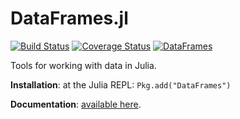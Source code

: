 DataFrames.jl
=============

[![Build Status](https://travis-ci.org/JuliaStats/DataFrames.jl.svg?branch=master)](https://travis-ci.org/JuliaStats/DataFrames.jl)
[![Coverage Status](http://img.shields.io/coveralls/JuliaStats/DataFrames.jl.svg)](https://coveralls.io/r/JuliaStats/DataFrames.jl)
[![DataFrames](http://pkg.julialang.org/badges/DataFrames_release.svg)](http://pkg.julialang.org/?pkg=DataFrames&ver=release)

Tools for working with data in Julia.

**Installation**: at the Julia REPL: `Pkg.add("DataFrames")`

**Documentation**: [available here](http://dataframesjl.readthedocs.org/en/latest/).
